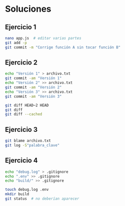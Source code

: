# Soluciones

## Ejercicio 1

```bash
nano app.js  # editar varias partes
git add -p
git commit -m "Corrige función A sin tocar función B"
```

## Ejercicio 2

```bash
echo "Versión 1" > archivo.txt
git commit -am "Versión 1"
echo "Versión 2" >> archivo.txt
git commit -am "Versión 2"
echo "Versión 3" >> archivo.txt
git commit -am "Versión 3"

git diff HEAD~2 HEAD
git diff
git diff --cached
```

## Ejercicio 3

```bash
git blame archivo.txt
git log -S"palabra_clave"
```

## Ejercicio 4

```bash
echo "debug.log" > .gitignore
echo ".env" >> .gitignore
echo "build/" >> .gitignore

touch debug.log .env
mkdir build
git status  # no deberían aparecer
```
